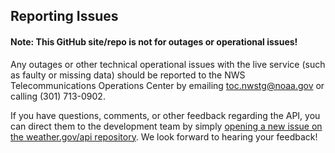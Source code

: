 ## Reporting Issues

#### Note: This GitHub site/repo is **not** for outages or operational issues!
Any outages or other technical operational issues with the live service (such as faulty or missing data) should be
reported to the NWS Telecommunications Operations Center by emailing toc.nwstg@noaa.gov or calling (301) 713-0902.

If you have questions, comments, or other feedback regarding the API, you can direct them to the development team by
simply [opening a new issue on the weather.gov/api repository](https://github.com/weather-gov/api/issues/new/choose).
We look forward to hearing your feedback!
